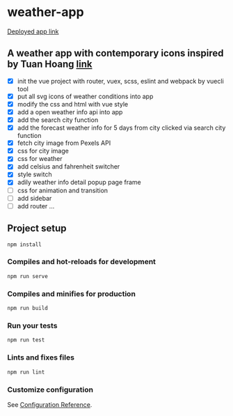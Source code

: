 # weather-app

[Deployed app link](https://modest-heisenberg-0ad3a3.netlify.com/)

## A weather app with contemporary icons inspired by Tuan Hoang [link](https://codepen.io/code4food/pen/rLvggd?editors=1100)

* [x] init the vue project with router, vuex, scss, eslint and webpack by vuecli tool
* [x] put all svg icons of weather conditions into app
* [x] modify the css and html with vue style
* [x] add a open weather info api into app
* [x] add the search city function
* [x] add the forecast weather info for 5 days from city clicked via search city function
* [x] fetch city image from Pexels API
* [x] css for city image
* [x] css for weather
* [x] add celsius and fahrenheit switcher
* [x] style switch
* [x] adily weather info detail popup page frame
* [ ] css for animation and transition
* [ ] add sidebar
* [ ] add router
...

## Project setup
```
npm install
```

### Compiles and hot-reloads for development
```
npm run serve
```

### Compiles and minifies for production
```
npm run build
```

### Run your tests
```
npm run test
```

### Lints and fixes files
```
npm run lint
```

### Customize configuration
See [Configuration Reference](https://cli.vuejs.org/config/).
